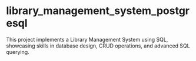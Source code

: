 # library_management_system_postgresql
This project implements a Library Management System using SQL, showcasing skills in database design, CRUD operations, and advanced SQL querying.
